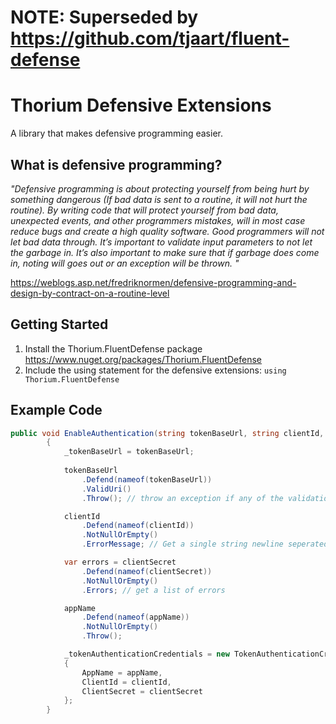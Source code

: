 # NOTE: Superseded by https://github.com/tjaart/fluent-defense

# Thorium Defensive Extensions

A library that makes defensive programming easier. 

## What is defensive programming?

_"Defensive programming is about protecting yourself from being hurt by something dangerous (If bad data is sent to a routine, it will not hurt the routine). By writing code that will protect yourself from bad data, unexpected events, and other programmers mistakes, will in most case reduce bugs and create a high quality software.
Good programmers will not let bad data through. It’s important to validate input parameters to not let the garbage in. It’s also important to make sure that if garbage does come in, noting will goes out or an exception will be thrown. "_

https://weblogs.asp.net/fredriknormen/defensive-programming-and-design-by-contract-on-a-routine-level

## Getting Started

1. Install the Thorium.FluentDefense package https://www.nuget.org/packages/Thorium.FluentDefense
2. Include the using statement for the defensive extensions: `using Thorium.FluentDefense`

## Example Code

```csharp
public void EnableAuthentication(string tokenBaseUrl, string clientId, string clientSecret, string appName)
        {
            _tokenBaseUrl = tokenBaseUrl;
            
            tokenBaseUrl
                .Defend(nameof(tokenBaseUrl))
                .ValidUri()
                .Throw(); // throw an exception if any of the validations fail

            clientId
                .Defend(nameof(clientId))
                .NotNullOrEmpty()
                .ErrorMessage; // Get a single string newline seperated list of errors.

            var errors = clientSecret
                .Defend(nameof(clientSecret))
                .NotNullOrEmpty()
                .Errors; // get a list of errors

            appName
                .Defend(nameof(appName))
                .NotNullOrEmpty()
                .Throw();

            _tokenAuthenticationCredentials = new TokenAuthenticationCredentials
            {
                AppName = appName,
                ClientId = clientId,
                ClientSecret = clientSecret
            };
        }
```
